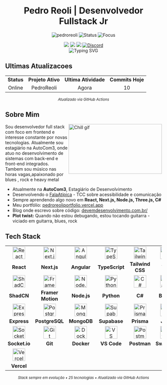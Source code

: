 <div align="center">
  <h1>Pedro Reoli | Desenvolvedor Fullstack Jr</h1>
  
  <p>
    <img src="https://komarev.com/ghpvc/?username=pedroreoli&label=Visitantes&color=0e75b6&style=flat" alt="pedroreoli" />
    <img src="https://img.shields.io/badge/Status-Codando%20Agora-brightgreen?style=flat&logo=visual-studio-code&logoColor=white" alt="Status" />
    <img src="https://img.shields.io/badge/Foco-Frontend%20Avançado-blue?style=flat&logo=react" alt="Focus" />
  </p>

  <div>
    <a href="https://www.youtube.com/@DevDesenvolvimento"><img src="https://img.shields.io/badge/YouTube-FF0000?style=for-the-badge&logo=youtube&logoColor=white" /></a>
    <a href="https://www.instagram.com/01_dev_em_desenvolvimento/"><img src="https://img.shields.io/badge/Instagram-E4405F?style=for-the-badge&logo=instagram&logoColor=white" /></a>
    <a href="https://www.linkedin.com/in/pedro-lucas-reis-de-oliveira-sousa-a93945171/"><img src="https://img.shields.io/badge/LinkedIn-0077B5?style=for-the-badge&logo=linkedin&logoColor=white" /></a>
    <a href="https://discord.gg/teDfu39G7r"><img src="https://img.shields.io/badge/Discord-5865F2?style=for-the-badge&logo=discord&logoColor=white" alt="Discord" /></a>
  </div>
  
  <img src="https://readme-typing-svg.herokuapp.com?font=Fira+Code&weight=600&size=24&pause=1000&color=6E56CF&center=true&vCenter=true&random=false&width=600&lines=Desenvolvedor+Frontend+Especialista;Desenvolvedor+Full+Stack;Criador+de+Interfaces+Imersivas;Entusiasta+de+React+e+Next.js;Artista+do+Código;Músico+nas+Horas+Vagas" alt="Typing SVG" />
</div>

## Ultimas Atualizacoes

<div align="center">
  <table>
    <tr>
      <td align="center"><strong>Status</strong></td>
      <td align="center"><strong>Projeto Ativo</strong></td>
      <td align="center"><strong>Ultima Atividade</strong></td>
      <td align="center"><strong>Commits Hoje</strong></td>
    </tr>
    <tr>
      <td align="center">Online</td>
      <td align="center">PedroReoli</td>
      <td align="center">Agora</td>
      <td align="center">10</td>
    </tr>
  </table>
  <sub><i>Atualizado via GitHub Actions</i></sub>
</div>

## Sobre Mim

<img align="right" alt="Chill gif" src="https://cdn.shopify.com/s/files/1/0578/3696/1997/t/9/assets/lofiboy.gif?v=103461765217895835051680702279" width="300" height="160" />

Sou desenvolvedor full stack com foco em frontend e interesse constante por novas tecnologias. Atualmente sou estagiário na AutoCom3, onde atuo no desenvolvimento de sistemas com back-end e front-end integrados.
Tambem sou músico nas horas vagas,apaixonado por blues , rock e heavy metal

- Atualmente na **AutoCom3**, Estagiário de Desenvolvimento
- Desenvolvendo o [FalaAtípica](https://github.com/PedroReoli/falatipica-tutor) - TCC sobre acessibilidade e comunicação
- Sempre aprendendo algo novo em **React, Next.js, Node.js, Three.js, C#**
- Meu portfólio: [pedroreoliportfolio.vercel.app](https://pedroreoliportfolio.vercel.app)
- Blog onde escrevo sobre código: [devemdesenvolvimento.com.br/](https://www.devemdesenvolvimento.com.br/)
- **Plot twist:** Quando não estou debugando, estou tocando guitarra - viciado em guitarra, blues, rock



## Tech Stack

|  |  |  |  |  |  |
| :---: | :---: | :---: | :---: | :---: | :---: |
| <img src="https://media.giphy.com/media/eNAsjO55tPbgaor7ma/giphy.gif" alt="React" width="40" height="40" /> | <img src="https://assets.vercel.com/image/upload/v1662130559/nextjs/Icon_dark_background.png" alt="Next.js" width="40" height="40" /> | <img src="https://media.giphy.com/media/XAxylRMCdpbEWUAvr8/giphy.gif" alt="Angular" width="40" height="40" /> | <img src="https://media.giphy.com/media/ln7z2eWriiQAllfVcn/giphy.gif" alt="TypeScript" width="40" height="40" /> | <img src="https://media.giphy.com/media/QssGEmpkyEOhBCb7e1/giphy.gif" alt="Tailwind CSS" width="40" height="40" /> | <img src="https://media.giphy.com/media/bGgsc5mWoryfgKBx1u/giphy.gif" alt="Vite" width="40" height="40" /> |
| **React** | **Next.js** | **Angular** | **TypeScript** | **Tailwind CSS** | **Vite** |
| <img src="https://ui.shadcn.com/favicon.ico" alt="ShadCN" width="40" height="40" /> | <img src="https://media.giphy.com/media/26tn33aiTi1jkl6H6/giphy.gif" alt="Framer Motion" width="40" height="40" /> | <img src="https://media.giphy.com/media/kdFc8fubgS31b8DsVu/giphy.gif" alt="Node.js" width="40" height="40" /> | <img src="https://media.giphy.com/media/KAq5w47R9rmTuvWOWa/giphy.gif" alt="Python" width="40" height="40" /> | <img src="https://media.giphy.com/media/ZVik7pBtu9dNS/giphy.gif" alt="C#" width="40" height="40" /> | <img src="https://devblogs.microsoft.com/dotnet/wp-content/uploads/sites/10/2019/04/BrandBlazor_nohalo_1000x.png" alt="Blazor" width="40" height="40" /> |
| **ShadCN** | **Framer Motion** | **Node.js** | **Python** | **C#** | **Blazor** |
| <img src="https://media.giphy.com/media/ln7z2eWriiQAllfVcn/giphy.gif" alt="Express" width="40" height="40" /> | <img src="https://media.giphy.com/media/jnDKffgCfGYOp6cMTK/giphy.gif" alt="PostgreSQL" width="40" height="40" /> | <img src="https://media.giphy.com/media/74d1H50VBuE2A/giphy.gif" alt="MongoDB" width="40" height="40" /> | <img src="https://supabase.com/favicon.ico" alt="Supabase" width="40" height="40" /> | <img src="https://media.giphy.com/media/XAxylRMCdpbEWUAvr8/giphy.gif" alt="Prisma" width="40" height="40" /> | <img src="https://jwt.io/img/pic_logo.svg" alt="JWT" width="40" height="40" /> |
| **Express** | **PostgreSQL** | **MongoDB** | **Supabase** | **Prisma** | **JWT** |
| <img src="https://socket.io/images/logo.svg" alt="Socket.io" width="40" height="40" /> | <img src="https://media.giphy.com/media/kH1DBkPNyZPOk0BxrM/giphy.gif" alt="Git" width="40" height="40" /> | <img src="https://media.giphy.com/media/6HkGCxUE8kTG8/giphy.gif" alt="Docker" width="40" height="40" /> | <img src="https://media.giphy.com/media/IdyAQJVN2kVPNUrojM/giphy.gif" alt="VS Code" width="40" height="40" /> | <img src="https://www.postman.com/assets/logos/postman-logo-icon-orange.svg" alt="Postman" width="40" height="40" /> | <img src="https://swagger.io/favicon-32x32.png" alt="Swagger" width="40" height="40" /> |
| **Socket.io** | **Git** | **Docker** | **VS Code** | **Postman** | **Swagger** |
| <img src="https://assets.vercel.com/image/upload/front/favicon/vercel/180x180.png" alt="Vercel" width="40" height="40" /> |  |  |  |  |  |
| **Vercel** |  |  |  |  |  |

<div align="center">
  <sub><i>Stack sempre em evolução • 25 tecnologias • Atualizado via GitHub Actions</i></sub>
</div>


